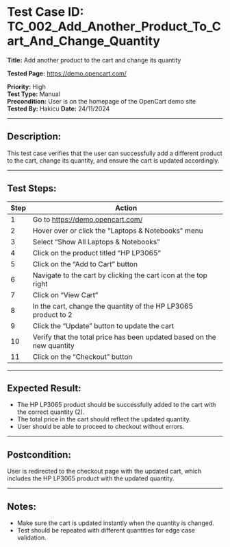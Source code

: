 # Test Case ID: TC_002_Add_Another_Product_To_Cart_And_Change_Quantity

**Title:** Add another product to the cart and change its quantity

**Tested Page:** https://demo.opencart.com/

**Priority:** High  
**Test Type:** Manual  
**Precondition:** User is on the homepage of the OpenCart demo site  
**Tested By:** Hakicu 
**Date:** 24/11/2024

---

## Description:
This test case verifies that the user can successfully add a different product to the cart, change its quantity, and ensure the cart is updated accordingly.

---

## Test Steps:

| Step | Action |
|------|--------|
| 1 | Go to https://demo.opencart.com/ |
| 2 | Hover over or click the "Laptops & Notebooks" menu |
| 3 | Select “Show All Laptops & Notebooks” |
| 4 | Click on the product titled “HP LP3065” |
| 5 | Click on the “Add to Cart” button |
| 6 | Navigate to the cart by clicking the cart icon at the top right |
| 7 | Click on “View Cart” |
| 8 | In the cart, change the quantity of the HP LP3065 product to 2 |
| 9 | Click the “Update” button to update the cart |
| 10 | Verify that the total price has been updated based on the new quantity |
| 11 | Click on the “Checkout” button |

---

## Expected Result:
- The HP LP3065 product should be successfully added to the cart with the correct quantity (2).
- The total price in the cart should reflect the updated quantity.
- User should be able to proceed to checkout without errors.

---

## Postcondition:
User is redirected to the checkout page with the updated cart, which includes the HP LP3065 product with the updated quantity.

---

## Notes:
- Make sure the cart is updated instantly when the quantity is changed.
- Test should be repeated with different quantities for edge case validation.
